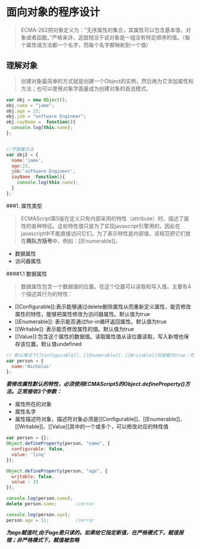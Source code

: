 # 面向对象的程序设计

> ECMA-262把对象定义为：“无序属性的集合，其属性可以包含基本值、对象或者函数。”严格来讲，这就相当于说对象是一组没有特定顺序的值。（每个属性或方法都一个名字，而每个名字都映射到一个值）


## 理解对象

> 创建对象最简单的方式就是创建一个Object的实例，然后再为它添加属性和方法；也可以使用对象字面量成为创建对象的首选模式。

```javascript
var obj = new Object();
obj.name = "jame";
obj.age = 23;
obj.job = "software Engineer";
obj.sayName =  function(){
  console.log(this.name);
};


//字面量方法
var obj2 = {
  name:'jame',
  age:23,
  job:'software Engineer',
  sayName :function(){
    console.log(this.name);
  }
};

```

###1. 属性类型

>  ECMAScript第5版在定义只有内部采用的特性（attribute）时，描述了属性的各种特征。这些特性值只是为了实现javascript引擎用的，因此在javascript中不能直接访问它们。为了表示特性是内部值，该规范把它们放在**两队方括号**中，例如：[[Enumerable]]。
+ 数据属性
+ 访问器属性

####1.1 数据属性

> 数据属性包含一个数据值的位置。在这个位置可以读取和写入值。主要有4个描述其行为的特性：
+ [[Configurable]]:表示能够通过delete删除属性从而重新定义属性，能否修改属性的特性，能够把属性修改为访问器属性。默认值为true
+ [[Enumerable]]: 表示能否通过for-in循环返回属性。默认值为true
+ [[Writable]]: 表示能否修改属性的值。默认值为true
+ [[Value]]:包含这个属性的数据值。读取属性值从该位置读取，写入新增也保存该位置。默认值undefined

```javascript
// 默认情况下[[Configurable]]、[[Enumerable]]、[[Writable]]的值都为true；而[[Value]]的值'Nicholas'
var person = {
  name:'Nicholas'
};
```

***要修改属性默认的特性，必须使用ECMAScript5的Object.defineProperty()方法。正常接收3个参数：***
+ 属性所在的对象
+ 属性名字
+ 属性描述符对象，描述符对象必须是[[Configurable]]、[[Enumerable]]、[[Writable]]、[[Value]]其中的一个或多个，可以修改对应的特性值

```javascript
var person = {};
Object.defineProperty(person, "name", {
  configurable: false,
  value: 'linq'
});

Object.defineProperty(person, "age", {
  writable: false,
  value : 23
});

console.log(person.name);
delete person.name;       //error

console.log(person.age);
person.age = 11;          //error

```

***为age赋值时,由于age是只读的。如果给它指定新值，在严格模式下，赋值报错；非严格模式下，赋值被忽略***



